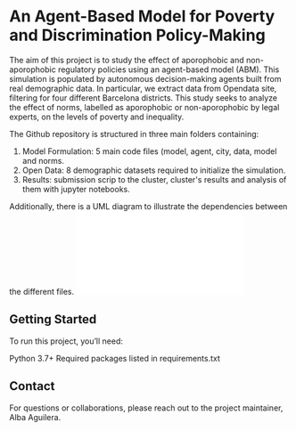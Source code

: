 # An Agent-Based Model for Poverty and Discrimination Policy-Making

The aim of this project is to study the effect of aporophobic and non-aporophobic regulatory policies using an agent-based model (ABM). This simulation is populated by autonomous decision-making agents built from real demographic data. In particular, we extract data from Opendata site, filtering for four different Barcelona districts. This study seeks to analyze the effect of norms, labelled as aporophobic or non-aporophobic by legal experts, on the levels of poverty and inequality. 

The Github repository is structured in three main folders containing: 

1. Model Formulation: 5 main code files (model, agent, city, data, model and norms. 
2. Open Data: 8 demographic datasets required to initialize the simulation.
3. Results: submission scrip to the cluster, cluster's results and analysis of them with jupyter notebooks. 

Additionally, there is a UML diagram to illustrate the dependencies between the different files. 
![Alt text](diagram.md)


## Getting Started 
To run this project, you’ll need:

Python 3.7+
Required packages listed in requirements.txt

## Contact

For questions or collaborations, please reach out to the project maintainer, Alba Aguilera.


